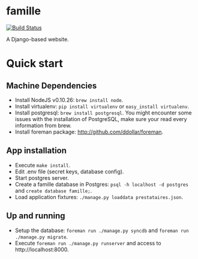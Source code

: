 famille
=======

[![Build Status](https://travis-ci.org/m-vdb/famille.png)](https://travis-ci.org/m-vdb/famille)

A Django-based website.


Quick start
===========

Machine Dependencies
--------------------

- Install NodeJS v0.10.26: `brew install node`.
- Install virtualenv: `pip install virtualenv` or `easy_install virtualenv`.
- Install postgresql: `brew install postgresql`. You might encounter some issues with the installation of PostgreSQL, make sure your read every information from brew.
- Install foreman package: http://github.com/ddollar/foreman.

App installation
----------------

- Execute `make install`.
- Edit .env file (secret keys, database config).
- Start postgres server.
- Create a famille database in Postgres: `psql -h localhost -d postgres` and `create database famille;`.
- Load application fixtures: `./manage.py loaddata prestataires.json`.

Up and running
--------------

- Setup the database: `foreman run ./manage.py syncdb` and `foreman run ./manage.py migrate`.
- Execute `foreman run ./manage.py runserver` and access to http://localhost:8000.